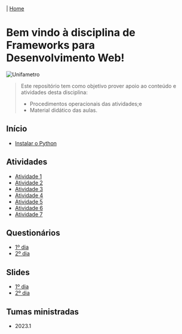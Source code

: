 |  [Home](README.md)

# Bem vindo à disciplina de Frameworks para Desenvolvimento Web!
![Unifametro](doc/logo.png)
>  Este repositório  tem como objetivo prover apoio ao conteúdo e atividades desta disciplina:
>  *  Procedimentos operacionais das atividades;e
>  *  Material didático das aulas.

## Início
*  [Instalar o Python](doc/python.md)

## Atividades
*  [Atividade 1](doc/atv1.md)
*  [Atividade 2](doc/atv2.md)
*  [Atividade 3](doc/atv3.md)
*  [Atividade 4](doc/atv4.md)
*  [Atividade 5](doc/atv5.md)
*  [Atividade 6](doc/atv6.md)
*  [Atividade 7](doc/atv7.md)

## Questionários
*  [1º dia](https://forms.office.com/r/gccCMec3Fx)
*  [2º dia](README.md)

## Slides
*  [1º dia](doc/media/PrimeiroDia.pdf)
*  [2º dia](README.md)

## Tumas ministradas
* 2023.1
